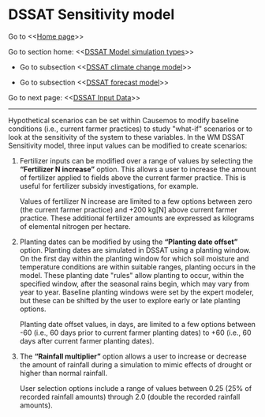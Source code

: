# DSSAT Sensitivity model #

Go to <<[Home page](index.md)>>

Go to section home: <<[DSSAT Model simulation types](Model_types.md)>>

- Go to subsection <<[DSSAT climate change model](Model_climate_change.md)>>

- Go to subsection <<[DSSAT forecast model](Model_Forecast)>>

Go to next page: <<[DSSAT Input Data](Input_data.md)>>

---

Hypothetical scenarios can be set within Causemos to modify baseline conditions (i.e., current farmer practices) to study "what-if" scenarios or to look at the sensitivity of the system to these variables. In the WM DSSAT Sensitivity model, three input values can be modified to create scenarios:

1.	Fertilizer inputs can be modified over a range of values by selecting the **“Fertilizer N increase”** option. This allows a user to increase the amount of fertilizer applied to fields above the current farmer practice. This is useful for fertilizer subsidy investigations, for example. 

	Values of fertilizer N increase are limited to a few options between zero (the current farmer practice) and +200 kg[N] above current farmer practice. These additional fertilizer amounts are expressed as kilograms of elemental nitrogen per hectare.

2. Planting dates can be modified by using the **“Planting date offset”** option. Planting dates are simulated in DSSAT using a planting window. On the first day within the planting window for which soil moisture and temperature conditions are within suitable ranges, planting occurs in the model. These planting date "rules" allow planting to occur, within the specified window, after the seasonal rains begin, which may vary from year to year. Baseline planting windows were set by the expert modeler, but these can be shifted by the user to explore early or late planting options. 

	Planting date offset values, in days, are limited to a few options between -60 (i.e., 60 days prior to current farmer planting dates) to +60 (i.e., 60 days after current farmer planting dates). 

3. The **“Rainfall multiplier”** option allows a user to increase or decrease the amount of rainfall during a simulation to mimic effects of drought or higher than normal rainfall. 

	User selection options include a range of values between 0.25 (25% of recorded rainfall amounts) through 2.0 (double the recorded rainfall amounts).

 <!-- -->
